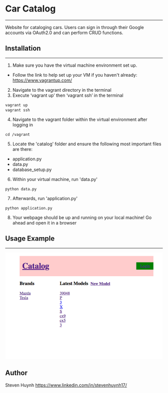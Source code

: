 # Car Catalog
___
Website for cataloging cars. Users can sign in through their Google accounts via OAuth2.0 and can perform CRUD functions. 

## Installation
___
1) Make sure you have the virtual machine environment set up.
  - Follow the link to help set up your VM if you haven't already:
    https://www.vagrantup.com/
2) Navigate to the vagrant directory in the terminal
3) Execute ‘vagrant up’ then ‘vagrant ssh’ in the terminal

```linux
vagrant up
vagrant ssh
```

4) Navigate to the vagrant folder within the virtual environment after logging in

```linux
cd /vagrant
```

5) Locate the 'catalog' folder and ensure the following most important files are there:
  - application.py
  - data.py
  - database_setup.py
6) Within your virtual machine, run 'data.py'

```linux
python data.py
```

7) Afterwards, run 'application.py'

```linux
python application.py
```
8) Your webpage should be up and running on your local machine! Go ahead and open it in a browser

## Usage Example
---
![alt text](example.png)

## Author
Steven Huynh https://www.linkedin.com/in/stevenhuynh17/
